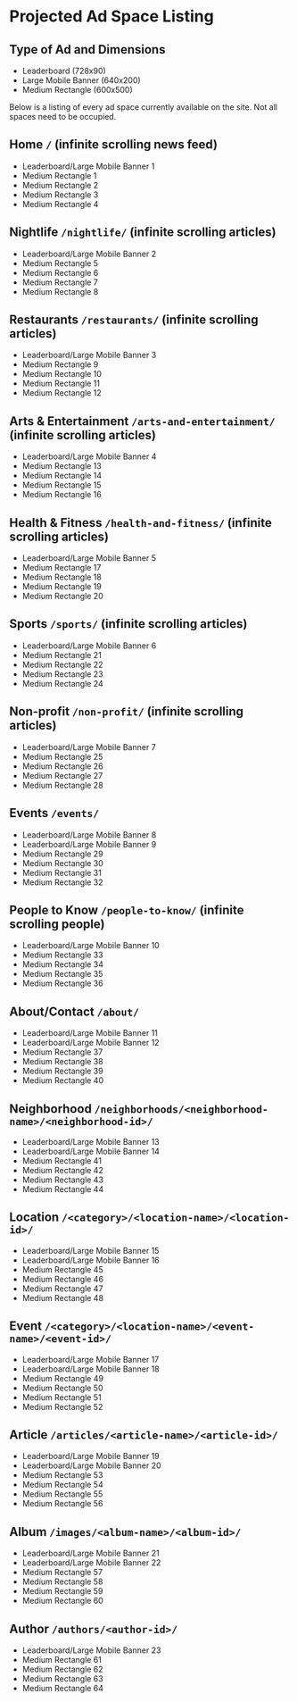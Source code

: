 # Projected Ad Space Listing

## Type of Ad and Dimensions
- Leaderboard (728x90)
- Large Mobile Banner (640x200)
- Medium Rectangle (600x500)

Below is a listing of every ad space currently available on the site. Not all spaces need to be occupied.

## Home `/` (infinite scrolling news feed)
- Leaderboard/Large Mobile Banner 1
- Medium Rectangle 1
- Medium Rectangle 2
- Medium Rectangle 3
- Medium Rectangle 4

## Nightlife `/nightlife/` (infinite scrolling articles)
- Leaderboard/Large Mobile Banner 2
- Medium Rectangle 5
- Medium Rectangle 6
- Medium Rectangle 7
- Medium Rectangle 8

## Restaurants `/restaurants/` (infinite scrolling articles)
- Leaderboard/Large Mobile Banner 3
- Medium Rectangle 9
- Medium Rectangle 10
- Medium Rectangle 11
- Medium Rectangle 12

## Arts & Entertainment `/arts-and-entertainment/` (infinite scrolling articles)
- Leaderboard/Large Mobile Banner 4
- Medium Rectangle 13
- Medium Rectangle 14
- Medium Rectangle 15
- Medium Rectangle 16

## Health & Fitness `/health-and-fitness/` (infinite scrolling articles)
- Leaderboard/Large Mobile Banner 5
- Medium Rectangle 17
- Medium Rectangle 18
- Medium Rectangle 19
- Medium Rectangle 20

## Sports `/sports/` (infinite scrolling articles)
- Leaderboard/Large Mobile Banner 6
- Medium Rectangle 21
- Medium Rectangle 22
- Medium Rectangle 23
- Medium Rectangle 24

## Non-profit `/non-profit/` (infinite scrolling articles)
- Leaderboard/Large Mobile Banner 7
- Medium Rectangle 25
- Medium Rectangle 26
- Medium Rectangle 27
- Medium Rectangle 28

## Events `/events/`
- Leaderboard/Large Mobile Banner 8
- Leaderboard/Large Mobile Banner 9
- Medium Rectangle 29
- Medium Rectangle 30
- Medium Rectangle 31
- Medium Rectangle 32

## People to Know `/people-to-know/` (infinite scrolling people)
- Leaderboard/Large Mobile Banner 10
- Medium Rectangle 33
- Medium Rectangle 34
- Medium Rectangle 35
- Medium Rectangle 36

## About/Contact `/about/`
- Leaderboard/Large Mobile Banner 11
- Leaderboard/Large Mobile Banner 12
- Medium Rectangle 37
- Medium Rectangle 38
- Medium Rectangle 39
- Medium Rectangle 40

## Neighborhood `/neighborhoods/<neighborhood-name>/<neighborhood-id>/`
- Leaderboard/Large Mobile Banner 13
- Leaderboard/Large Mobile Banner 14
- Medium Rectangle 41
- Medium Rectangle 42
- Medium Rectangle 43
- Medium Rectangle 44

## Location `/<category>/<location-name>/<location-id>/`
- Leaderboard/Large Mobile Banner 15
- Leaderboard/Large Mobile Banner 16
- Medium Rectangle 45
- Medium Rectangle 46
- Medium Rectangle 47
- Medium Rectangle 48

## Event `/<category>/<location-name>/<event-name>/<event-id>/`
- Leaderboard/Large Mobile Banner 17
- Leaderboard/Large Mobile Banner 18
- Medium Rectangle 49
- Medium Rectangle 50
- Medium Rectangle 51
- Medium Rectangle 52

## Article `/articles/<article-name>/<article-id>/`
- Leaderboard/Large Mobile Banner 19
- Leaderboard/Large Mobile Banner 20
- Medium Rectangle 53
- Medium Rectangle 54
- Medium Rectangle 55
- Medium Rectangle 56

## Album `/images/<album-name>/<album-id>/`
- Leaderboard/Large Mobile Banner 21
- Leaderboard/Large Mobile Banner 22
- Medium Rectangle 57
- Medium Rectangle 58
- Medium Rectangle 59
- Medium Rectangle 60

## Author `/authors/<author-id>/`
- Leaderboard/Large Mobile Banner 23
- Medium Rectangle 61
- Medium Rectangle 62
- Medium Rectangle 63
- Medium Rectangle 64
